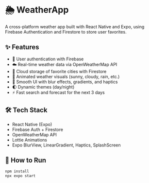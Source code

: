 # 🌦️ WeatherApp

A cross-platform weather app built with React Native and Expo, using Firebase Authentication and Firestore to store user favorites.

## ✨ Features

- 🔐 User authentication with Firebase
- ☁️ Real-time weather data via OpenWeatherMap API
- 💾 Cloud storage of favorite cities with Firestore
- 🌈 Animated weather visuals (sunny, cloudy, rain, etc.)
- 📱 Smooth UI with blur effects, gradients, and haptics
- 🌓 Dynamic themes (day/night)
- ⚡ Fast search and forecast for the next 3 days

## 🛠️ Tech Stack

- React Native (Expo)
- Firebase Auth + Firestore
- OpenWeatherMap API
- Lottie Animations
- Expo BlurView, LinearGradient, Haptics, SplashScreen

## 🧪 How to Run

```bash
npm install
npx expo start